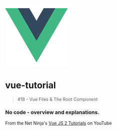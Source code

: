 ![Logo of the project](./../img/vue_logo.png)

# vue-tutorial

>#18 - Vue Files & The Root Component

### No code - overview and explanations.

From the Net Ninja's [Vue JS 2 Tutorials](https://www.youtube.com/playlist?list=PL4cUxeGkcC9gQcYgjhBoeQH7wiAyZNrYa) on YouTube